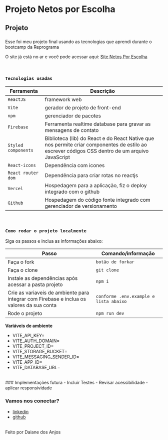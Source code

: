 # Projeto Netos por Escolha

## Projeto
### 

Esse foi meu projeto final usando as tecnologias que aprendi durante o bootcamp da Reprograma

O site já está no ar e você pode acessar aqui: [Site Netos Por Escolha](https://netos-por-escolha.vercel.app/)

<br />

### `Tecnologias usadas`

| Ferramenta | Descrição |
| --- | --- |
| `ReactJS` | framework web|
| `Vite` | gerador de projeto de front-end|
| `npm` | gerenciador de pacotes|
| `Firebase` | Ferramenta realtime database para gravar as mensagens de contato|
| `Styled components` | Biblioteca (lib) do React e do React Native que nos permite criar componentes de estilo ao escrever códigos CSS dentro de um arquivo JavaScript|
| `React-icons` | Dependência com icones|
| `React router dom` | Dependência para criar rotas no reactjs|
| `Vercel` | Hospedagem para a aplicação, fiz o deploy integrado com o github|
| `Github` | Hospedagem do código fonte integrado com gerenciador de versionamento|
<br />

### `Como rodar o projeto localmente`

Siga os passos e inclua as informações abaixo:

| Passo                       | Comando/informação |
| --------------------------- | ------------------ |
| Faça o fork                 | `botão de forkar`  |
| Faça o clone                | `git clone`        |
| Instale as dependências após acessar a pasta projeto    | `npm i`            |
| Crie as variaveis de ambiente para integrar com Firebase e inclua os valores da sua conta           | `conforme .env.example e lista abaixo`|
| Rode o projeto              | `npm run dev`       |

**Variáveis de ambiente**

 * VITE_API_KEY=
 * VITE_AUTH_DOMAIN=
 * VITE_PROJECT_ID=
 * VITE_STORAGE_BUCKET=
 * VITE_MESSAGING_SENDER_ID=
 * VITE_APP_ID=
 * VITE_DATABASE_URL= 
<br />
### Implementações futura
- Incluir Testes
- Revisar acessibilidade
- aplicar responsividade
<br />

### Vamos nos conectar?
- [linkedin](https://www.linkedin.com/in/daianeanjos/)
- [github]( https://github.com/daianedosanjos)
<br>
Feito por Daiane dos Anjos
